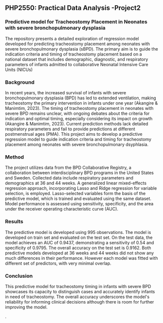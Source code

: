 ## PHP2550: Practical Data Analysis -Project2
###  Predictive model for Tracheostomy Placement in Neonates with severe bronchopulmonary dysplasia
The repository presents a detailed exploration of regression model developed for predicting tracheostomy placement among neonates with severe bronchopulmonary dysplasia (sBPD). The primary aim is to guide the indication criteria and timing of tracheostomy placement based on a national dataset that includes demographic, diagnostic, and respiratory parameters of infants admitted to collaborative Neonatal Intensive Care Units (NICUs)

###  Background
In recent years, the increased survival of infants with severe bronchopulmonary dysplasia (BPD) has led to extended ventilation, making tracheostomy the primary intervention in infants under one year (Akangire & Manimtim, 2023). The timing of tracheostomy placement in neonates with severe BPD remains unclear, with ongoing debates about the criteria for indication and optimal timing, especially considering its impact on growth (Akangire & Manimtim, 2023). Current prediction methods lack detailed respiratory parameters and fail to provide predictions at different postmenstrual ages (PMA). This project aims to develop a predictive regression model to guide indication criteria and timing for  tracheostomy placement among neonates with severe bronchopulmonary dsyphlasia.

###  Method
The project utilizes data from the BPD Collaborative Registry, a collaboration between interdisciplinary BPD programs in the United States and Sweden. Collected data include respiratory parameters and demographics at 36 and 44 weeks. A generalized linear mixed-effects regression approach, incorporating Lasso and Ridge regression for variable selection, is employed. Lasso-selected variables form the basis of the predictive model, which is trained and evaluated using the same dataset. Model performance is assessed using sensitivity, specificity, and the area under the receiver operating characteristic curve (AUC).

### Results
The predictive model is developed using 995 observations. The model is developed on train set and evaluated on the test set. On the test data, the model achieves an AUC of 0.9437, demonstrating a sensitivity of 0.54 and specificity of 0.9795. The overall accuracy on the test set is 0.9162. Both predictive models developed at 36 weeks and 44 weeks did not show any much differences in their performance. However each model was fitted with different set of predictors, with very minimal overlap. 

###  Conclusion
This predictive model for tracheostomy timing in infants with severe BPD showcases its capacity to distinguish cases and accurately identify infants in need of tracheostomy. The overall accuracy underscores the model's reliability for informing clinical decisions although there is room for further improving the model.


.

